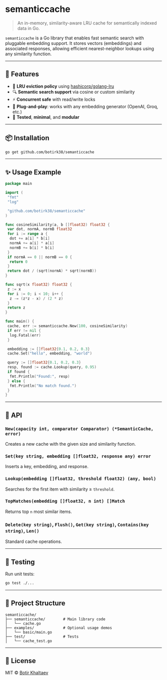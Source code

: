 # semanticcache

> An in-memory, similarity-aware LRU cache for semantically indexed data in Go.

`semanticcache` is a Go library that enables fast semantic search with pluggable embedding support. It stores vectors (embeddings) and associated responses, allowing efficient nearest-neighbor lookups using any similarity function.

---

## 🚀 Features

- 🔁 **LRU eviction policy** using [hashicorp/golang-lru](https://github.com/hashicorp/golang-lru)
- 🔍 **Semantic search support** via cosine or custom similarity
- ⚡ **Concurrent safe** with read/write locks
- 🔌 **Plug-and-play**: works with any embedding generator (OpenAI, Groq, etc.)
- 🧪 **Tested**, **minimal**, and **modular**

---

## 📦 Installation

```bash
go get github.com/botirk38/semanticcache
```

---

## ✨ Usage Example

```go
package main

import (
 "fmt"
 "log"

 "github.com/botirk38/semanticcache"
)

func cosineSimilarity(a, b []float32) float32 {
 var dot, normA, normB float32
 for i := range a {
  dot += a[i] * b[i]
  normA += a[i] * a[i]
  normB += b[i] * b[i]
 }
 if normA == 0 || normB == 0 {
  return 0
 }
 return dot / (sqrt(normA) * sqrt(normB))
}

func sqrt(x float32) float32 {
 z := x
 for i := 0; i < 10; i++ {
  z -= (z*z - x) / (2 * z)
 }
 return z
}

func main() {
 cache, err := semanticcache.New(100, cosineSimilarity)
 if err != nil {
  log.Fatal(err)
 }

 embedding := []float32{0.1, 0.2, 0.3}
 cache.Set("hello", embedding, "world")

 query := []float32{0.1, 0.2, 0.3}
 resp, found := cache.Lookup(query, 0.95)
 if found {
  fmt.Println("Found:", resp)
 } else {
  fmt.Println("No match found.")
 }
}
```

---

## 🧠 API

### `New(capacity int, comparator Comparator) (*SemanticCache, error)`

Creates a new cache with the given size and similarity function.

### `Set(key string, embedding []float32, response any) error`

Inserts a key, embedding, and response.

### `Lookup(embedding []float32, threshold float32) (any, bool)`

Searches for the first item with similarity ≥ `threshold`.

### `TopMatches(embedding []float32, n int) []Match`

Returns top `n` most similar items.

### `Delete(key string)`, `Flush()`, `Get(key string)`, `Contains(key string)`, `Len()`

Standard cache operations.

---

## 🧪 Testing

Run unit tests:

```bash
go test ./...
```

---

## 📁 Project Structure

```
semanticcache/
├── semanticcache/        # Main library code
│   └── cache.go
├── examples/             # Optional usage demos
│   └── basic/main.go
├── test/                 # Tests
│   └── cache_test.go
```

---

## 📄 License

MIT © [Botir Khaltaev](https://github.com/botirk38)

```

```
